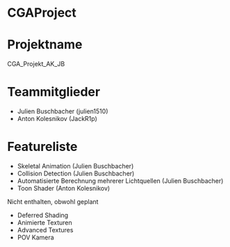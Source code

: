 # CGAProject 

# Projektname
CGA_Projekt_AK_JB
# Teammitglieder
- Julien Buschbacher (julien1510)
- Anton Kolesnikov (JackR1p)

# Featureliste 
- Skeletal Animation (Julien Buschbacher)
- Collision Detection (Julien Buschbacher)
- Automatisierte Berechnung mehrerer Lichtquellen (Julien Buschbacher)
- Toon Shader (Anton Kolesnikov)

Nicht enthalten, obwohl geplant
- Deferred Shading
- Animierte Texturen
- Advanced Textures
- POV Kamera
